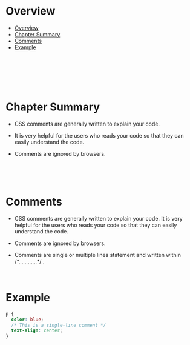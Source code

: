 # Overview

- [Overview](#overview)
- [Chapter Summary](#chapter-summary)
- [Comments](#comments)
- [Example](#example)

&nbsp;

&nbsp;

&nbsp;

# Chapter Summary

- CSS comments are generally written to explain your code.

- It is very helpful for the users who reads your code so that they can easily understand the code.

- Comments are ignored by browsers.

&nbsp;

&nbsp;

# Comments

- CSS comments are generally written to explain your code. It is very helpful for the users who reads your code so that they can easily understand the code.

- Comments are ignored by browsers.

- Comments are single or multiple lines statement and written within /\*............\*/ .

&nbsp;

# Example

```css
p {
  color: blue;
  /* This is a single-line comment */
  text-align: center;
}
```
